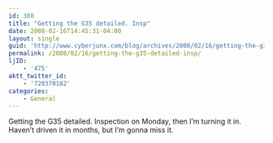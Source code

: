 ```yaml
---
id: 308
title: "Getting the G35 detailed. Insp"
date: 2008-02-16T14:45:31-04:00
layout: single
guid: 'http://www.cyberjunx.com/blog/archives/2008/02/16/getting-the-g35-detailed-insp/'
permalink: /2008/02/16/getting-the-g35-detailed-insp/
ljID:
    - '475'
aktt_twitter_id:
    - '720370182'
categories:
    - General
---
```


Getting the G35 detailed. Inspection on Monday, then I’m turning it in. Haven’t driven it in months, but I’m gonna miss it.
